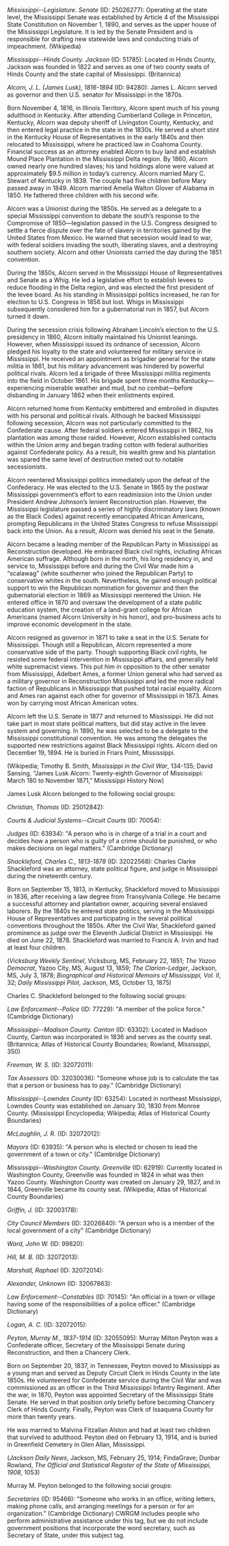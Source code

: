 *Mississippi--Legislature. Senate* (ID: 25026277): Operating at the state level, the Mississippi Senate was established by Article 4 of the Mississippi State Constitution on November 1, 1890, and serves as the upper house of the Mississippi Legislature. It is led by the Senate President and is responsible for drafting new statewide laws and conducting trials of impeachment. (Wikipedia)

*Mississippi--Hinds County. Jackson* (ID: 51785): Located in Hinds County, Jackson was founded in 1822 and serves as one of two county seats of Hinds County and the state capital of Mississippi. (Britannica)

*Alcorn, J. L. (James Lusk), 1816-1894* (ID: 94280): James L. Alcorn served as governor and then U.S. senator for Mississippi in the 1870s. 

Born November 4, 1816, in Illinois Territory, Alcorn spent much of his young adulthood in Kentucky. After attending Cumberland College in Princeton, Kentucky, Alcorn was deputy sheriff of Livingston County, Kentucky, and then entered legal practice in the state in the 1830s. He served a short stint in the Kentucky House of Representatives in the early 1840s and then relocated to Mississippi, where he practiced law in Coahoma County. Financial success as an attorney enabled Alcorn to buy land and establish Mound Place Plantation in the Mississippi Delta region. By 1860, Alcorn owned nearly one hundred slaves; his land holdings alone were valued at approximately $9.5 million in today’s currency. Alcorn married Mary C. Stewart of Kentucky in 1839. The couple had five children before Mary passed away in 1849. Alcorn married Amelia Walton Glover of Alabama in 1850. He fathered three children with his second wife.

Alcorn was a Unionist during the 1850s. He served as a delegate to a special Mississippi convention to debate the south’s response to the Compromise of 1850—legislation passed in the U.S. Congress designed to settle a fierce dispute over the fate of slavery in territories gained by the United States from Mexico. He warned that secession would lead to war, with federal soldiers invading the south, liberating slaves, and a destroying southern society. Alcorn and other Unionists carried the day during the 1851 convention.

During the 1850s, Alcorn served in the Mississippi House of Representatives and Senate as a Whig. He led a legislative effort to establish levees to reduce flooding in the Delta region, and was elected the first president of the levee board. As his standing in Mississippi politics increased, he ran for election to U.S. Congress in 1856 but lost. Whigs in Mississippi subsequently considered him for a gubernatorial run in 1857, but Alcorn turned it down.

During the secession crisis following Abraham Lincoln’s election to the U.S. presidency in 1860, Alcorn initially maintained his Unionist leanings. However, when Mississippi issued its ordnance of secession, Alcorn pledged his loyalty to the state and volunteered for military service in Mississippi. He received an appointment as brigadier general for the state militia in 1861, but his military advancement was hindered by powerful political rivals.  Alcorn led a brigade of three Mississippi militia regiments into the field in October 1861. His brigade spent three months Kentucky—experiencing miserable weather and mud, but no combat—before disbanding in January 1862 when their enlistments expired.  

Alcorn returned home from Kentucky embittered and embroiled in disputes with his personal and political rivals. Although he backed Mississippi following secession, Alcorn was not particularly committed to the Confederate cause. After federal soldiers entered Mississippi in 1862, his plantation was among those raided. However, Alcorn established contacts within the Union army and began trading cotton with federal authorities against Confederate policy. As a result, his wealth grew and his plantation was spared the same level of destruction meted out to notable secessionists. 

Alcorn reentered Mississippi politics immediately upon the defeat of the Confederacy. He was elected to the U.S. Senate in 1865 by the postwar Mississippi government’s effort to earn readmission into the Union under President Andrew Johnson’s lenient Reconstruction plan. However, the Mississippi legislature passed a series of highly discriminatory laws (known as the Black Codes) against recently emancipated African Americans, prompting Republicans in the United States Congress to refuse Mississippi back into the Union. As a result, Alcorn was denied his seat in the Senate. 

Alcorn became a leading member of the Republican Party in Mississippi as Reconstruction developed. He embraced Black civil rights, including African American suffrage. Although born in the north, his long residency in, and service to, Mississippi before and during the Civil War made him a “scalawag” (white southerner who joined the Republican Party) to conservative whites in the south. Nevertheless, he gained enough political support to win the Republican nomination for governor and then the gubernatorial election in 1869 as Mississippi reentered the Union. He entered office in 1870 and oversaw the development of a state public education system, the creation of a land-grant college for African Americans (named Alcorn University in his honor), and pro-business acts to improve economic development in the state. 

Alcorn resigned as governor in 1871 to take a seat in the U.S. Senate for Mississippi. Though still a Republican, Alcorn represented a more conservative side of the party. Though supporting Black civil rights, he resisted some federal intervention in Mississippi affairs, and generally held white supremacist views. This put him in opposition to the other senator from Mississippi, Adelbert Ames, a former Union general who had served as a military governor in Reconstruction Mississippi and led the more radical faction of Republicans in Mississippi that pushed total racial equality. Alcorn and Ames ran against each other for governor of Mississippi in 1873. Ames won by carrying most African American votes. 

Alcorn left the U.S. Senate in 1877 and returned to Mississippi. He did not take part in most state political matters, but did stay active in the levee system and governing. In 1890, he was selected to be a delegate to the Mississippi constitutional convention. He was among the delegates the supported new restrictions against Black Mississippi rights.  Alcorn died on December 19, 1894. He is buried in Friars Point, Mississippi. 

(Wikipedia; Timothy B. Smith, <i>Mississippi in the Civil War</i>, 134-135; David Sansing, “James Lusk Alcorn: Twenty-eighth Governor of Mississippi: March 180 to November 1871,” Mississippi History Now)

James Lusk Alcorn belonged to the following social groups:

*Christian, Thomas* (ID: 25012842): 

*Courts & Judicial Systems--Circuit Courts* (ID: 70054): 

*Judges* (ID: 63934): "A person who is in charge of a trial in a court and decides how a person who is guilty of a crime should be punished, or who makes decisions on legal matters." (Cambridge Dictionary)

*Shackleford, Charles C., 1813-1878* (ID: 32022568): Charles Clarke Shackleford was an attorney, state political figure, and judge in Mississippi during the nineteenth century. 

Born on September 15, 1813, in Kentucky, Shackleford moved to Mississippi in 1836, after receiving a law degree from Transylvania College. He became a successful attorney and plantation owner, acquiring several enslaved laborers. By the 1840s he entered state politics, serving in the Mississippi House of Representatives and participating in the several political conventions throughout the 1850s. After the Civil War, Shackleford gained prominence as judge over the Eleventh Judicial District in Mississippi. He died on June 22, 1878. Shackleford was married to Francis A. Irvin and had at least four children.  

(<i>Vicksburg Weekly Sentinel</i>, Vicksburg, MS, February 22, 1851; <i>The Yazoo Democrat</i>, Yazoo City, MS, August 13, 1859; <i>The Clarion-Ledger</i>, Jackson, MS, July 3, 1878; <i>Biographical and Historical Memoirs of Mississippi, Vol. II</i>, 32; <i>Daily Mississippi Pilot</i>, Jackson, MS, October 13, 1875)

Charles C. Shackleford belonged to the following social groups:

*Law Enforcement--Police* (ID: 77229): "A member of the police force." (Cambridge Dictionary)

*Mississippi--Madison County. Canton* (ID: 63302): Located in Madison County, Canton was incorporated in 1836 and serves as the county seat. (Britannica; Atlas of Historical County Boundaries; Rowland, <i>Mississippi</i>, 350)

*Freeman, W. S.* (ID: 32072011): 

*Tax Assessors* (ID: 32030036): "Someone whose job is to calculate the tax that a person or business has to pay." (Cambridge Dictionary)

*Mississippi--Lowndes County* (ID: 63254): Located in northeast Mississippi, Lowndes County was established on January 30, 1830 from Monroe County. (Mississippi Encyclopedia; Wikipedia; Atlas of Historical County Boundaries)

*McLaughlin, J. R.* (ID: 32072012): 

*Mayors* (ID: 63935): "A person who is elected or chosen to lead the government of a town or city." (Cambridge Dictionary)

*Mississippi--Washington County. Greenville* (ID: 62919): Currently located in Washington County, Greenville was founded in 1824 in what was then Yazoo County. Washington County was created on January 29, 1827, and in 1844, Greenville became its county seat. (Wikipedia; Atlas of Historical County Boundaries)

*Griffin, J.* (ID: 32003178): 

*City Council Members* (ID: 32026840): "A person who is a member of the local government of a city" (Cambridge Dictionary)

*Ward, John W.* (ID: 99820): 

*Hill, M. B.* (ID: 32072013): 

*Marshall, Raphael* (ID: 32072014): 

*Alexander, Unknown* (ID: 32067863): 

*Law Enforcement--Constables* (ID: 70145): "An official in a town or village having some of the responsibilities of a police officer." (Cambridge Dictionary)

*Logan, A. C.* (ID: 32072015): 

*Peyton, Murray M., 1837-1914* (ID: 32055095): Murray Milton Peyton was a Confederate officer, Secretary of the Mississippi Senate during Reconstruction, and then a Chancery Clerk. 

Born on September 20, 1837, in Tennessee, Peyton moved to Mississippi as a young man and served as Deputy Circuit Clerk in Hinds County in the late 1850s. He volunteered for Confederate service during the Civil War and was commissioned as an officer in the Third Mississippi Infantry Regiment. After the war, in 1870, Peyton was appointed Secretary of the Mississippi State Senate. He served in that position only briefly before becoming Chancery Clerk of Hinds County. Finally, Peyton was Clerk of Issaquena County for more than twenty years. 

He was married to Malvina Fitzallan Alston and had at least two children that survived to adulthood. Peyton died on February 13, 1914, and is buried in Greenfield Cemetery in Glen Allan, Mississippi. 

(<i>Jackson Daily News</i>, Jackson, MS, February 25, 1914; FindaGrave; Dunbar Rowland, <i>The Official and Statistical Register of the State of Mississippi, 1908</i>, 1053)

Murray M. Peyton belonged to the following social groups:

*Secretaries* (ID: 95466): “Someone who works in an office, writing letters, making phone calls, and arranging meetings for a person or for an organization.” (Cambridge Dictionary) CWRGM includes people who perform administrative assistance under this tag, but we do not include government positions that incorporate the word secretary, such as Secretary of State, under this subject tag.

